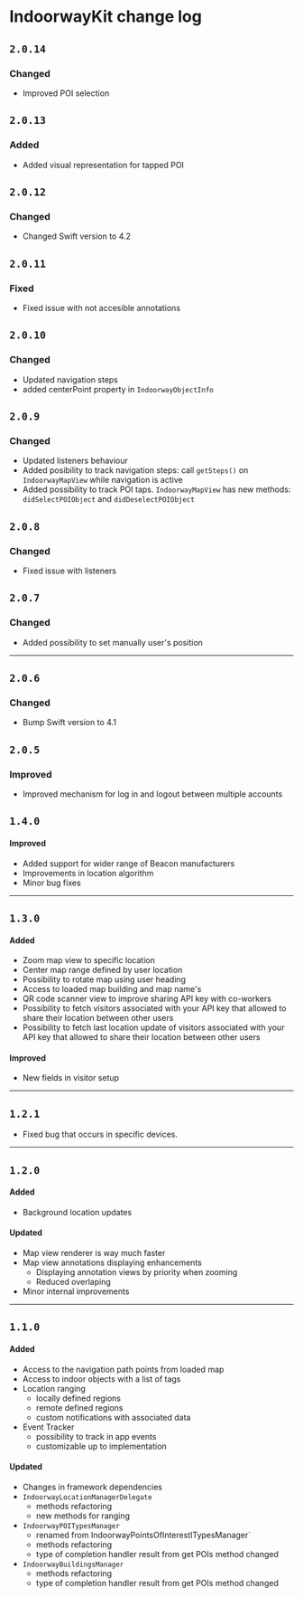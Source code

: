 # IndoorwayKit change log

## `2.0.14`

### Changed

* Improved POI selection

## `2.0.13`

### Added

* Added visual representation for tapped POI

## `2.0.12`

### Changed

* Changed Swift version to 4.2

## `2.0.11`

### Fixed

* Fixed issue with not accesible annotations

## `2.0.10`

### Changed

* Updated navigation steps
* added centerPoint property in `IndoorwayObjectInfo`

## `2.0.9`

### Changed

* Updated listeners behaviour
* Added posibility to track navigation steps: call `getSteps()` on `IndoorwayMapView` while navigation is active
* Added possibility to track POI taps. `IndoorwayMapView` has new methods: `didSelectPOIObject` and `didDeselectPOIObject`

## `2.0.8`

###

### Changed

* Fixed issue with listeners


## `2.0.7`

###

### Changed

* Added possibility to set manually user's position

---
## `2.0.6`

###

### Changed

* Bump Swift version to 4.1

## `2.0.5`

### Improved

* Improved mechanism for log in and logout between multiple accounts

## `1.4.0`

#### Improved

* Added support for wider range of Beacon manufacturers
* Improvements in location algorithm
* Minor bug fixes

---

## `1.3.0`

#### Added

* Zoom map view to specific location
* Center map range defined by user location
* Possibility to rotate map using user heading
* Access to loaded map building and map name's
* QR code scanner view to improve sharing API key with co-workers
* Possibility to fetch visitors associated with your API key that allowed to share their location between other users
* Possibility to fetch last location update of visitors associated with your API key that allowed to share their location between other users

#### Improved

* New fields in visitor setup

---

## `1.2.1`

* Fixed bug that occurs in specific devices.

---

## `1.2.0`

#### Added

* Background location updates

#### Updated

* Map view renderer is way much faster
* Map view annotations displaying enhancements
    - Displaying annotation views by priority when zooming
    - Reduced overlaping
* Minor internal improvements

---

## `1.1.0`

#### Added

* Access to the navigation path points from loaded map
* Access to indoor objects with a list of tags
* Location ranging
    - locally defined regions
    - remote defined regions
    - custom notifications with associated data
* Event Tracker
    - possibility to track in app events
    - customizable up to implementation

#### Updated

* Changes in framework dependencies
* `IndoorwayLocationManagerDelegate`
    - methods refactoring
    - new methods for ranging
* `IndoorwayPOITypesManager`
    - renamed from IndoorwayPointsOfInterestITypesManager`
    - methods refactoring
    - type of completion handler result from get POIs method changed
* `IndoorwayBuildingsManager`
    - methods refactoring
    - type of completion handler result from get POIs method changed
